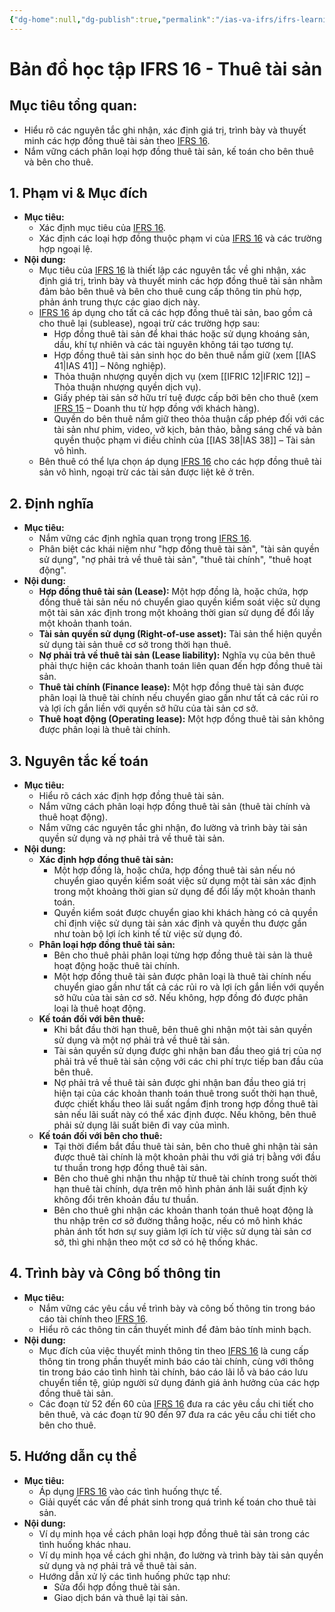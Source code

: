 ```yaml
---
{"dg-home":null,"dg-publish":true,"permalink":"/ias-va-ifrs/ifrs-learning-map/ifrs-16/","dgPassFrontmatter":true,"noteIcon":""}
---
```


# Bản đồ học tập IFRS 16 - Thuê tài sản


## Mục tiêu tổng quan:

*   Hiểu rõ các nguyên tắc ghi nhận, xác định giá trị, trình bày và thuyết minh các hợp đồng thuê tài sản theo <a href="obsidian://open?file=IFRS%20LEARNING%20MAP%2FIFRS%2016.md">IFRS 16</a>.
*   Nắm vững cách phân loại hợp đồng thuê tài sản, kế toán cho bên thuê và bên cho thuê.

## 1. Phạm vi & Mục đích

*   **Mục tiêu:**
    *   Xác định mục tiêu của <a href="obsidian://open?file=IFRS%20LEARNING%20MAP%2FIFRS%2016.md">IFRS 16</a>.
    *   Xác định các loại hợp đồng thuộc phạm vi của <a href="obsidian://open?file=IFRS%20LEARNING%20MAP%2FIFRS%2016.md">IFRS 16</a> và các trường hợp ngoại lệ.
*   **Nội dung:**
    *   Mục tiêu của <a href="obsidian://open?file=IFRS%20LEARNING%20MAP%2FIFRS%2016.md">IFRS 16</a> là thiết lập các nguyên tắc về ghi nhận, xác định giá trị, trình bày và thuyết minh các hợp đồng thuê tài sản nhằm đảm bảo bên thuê và bên cho thuê cung cấp thông tin phù hợp, phản ánh trung thực các giao dịch này.
    *   <a href="obsidian://open?file=IFRS%20LEARNING%20MAP%2FIFRS%2016.md">IFRS 16</a> áp dụng cho tất cả các hợp đồng thuê tài sản, bao gồm cả cho thuê lại (sublease), ngoại trừ các trường hợp sau:
        *   Hợp đồng thuê tài sản để khai thác hoặc sử dụng khoáng sản, dầu, khí tự nhiên và các tài nguyên không tái tạo tương tự.
        *   Hợp đồng thuê tài sản sinh học do bên thuê nắm giữ (xem [[IAS 41\|IAS 41]] – Nông nghiệp).
        *   Thỏa thuận nhượng quyền dịch vụ (xem [[IFRIC 12\|IFRIC 12]] – Thỏa thuận nhượng quyền dịch vụ).
        *   Giấy phép tài sản sở hữu trí tuệ được cấp bởi bên cho thuê (xem <a href="obsidian://open?file=IFRS%20LEARNING%20MAP%2FIFRS%2015.md">IFRS 15</a> – Doanh thu từ hợp đồng với khách hàng).
        *   Quyền do bên thuê nắm giữ theo thỏa thuận cấp phép đối với các tài sản như phim, video, vở kịch, bản thảo, bằng sáng chế và bản quyền thuộc phạm vi điều chỉnh của [[IAS 38\|IAS 38]] – Tài sản vô hình.
    *   Bên thuê có thể lựa chọn áp dụng <a href="obsidian://open?file=IFRS%20LEARNING%20MAP%2FIFRS%2016.md">IFRS 16</a> cho các hợp đồng thuê tài sản vô hình, ngoại trừ các tài sản được liệt kê ở trên.

## 2. Định nghĩa

*   **Mục tiêu:**
    *   Nắm vững các định nghĩa quan trọng trong <a href="obsidian://open?file=IFRS%20LEARNING%20MAP%2FIFRS%2016.md">IFRS 16</a>.
    *   Phân biệt các khái niệm như "hợp đồng thuê tài sản", "tài sản quyền sử dụng", "nợ phải trả về thuê tài sản", "thuê tài chính", "thuê hoạt động".
*   **Nội dung:**
    *   **Hợp đồng thuê tài sản (Lease):** Một hợp đồng là, hoặc chứa, hợp đồng thuê tài sản nếu nó chuyển giao quyền kiểm soát việc sử dụng một tài sản xác định trong một khoảng thời gian sử dụng để đổi lấy một khoản thanh toán.
    *   **Tài sản quyền sử dụng (Right-of-use asset):** Tài sản thể hiện quyền sử dụng tài sản thuê cơ sở trong thời hạn thuê.
    *   **Nợ phải trả về thuê tài sản (Lease liability):** Nghĩa vụ của bên thuê phải thực hiện các khoản thanh toán liên quan đến hợp đồng thuê tài sản.
    *   **Thuê tài chính (Finance lease):** Một hợp đồng thuê tài sản được phân loại là thuê tài chính nếu chuyển giao gần như tất cả các rủi ro và lợi ích gắn liền với quyền sở hữu của tài sản cơ sở.
    *   **Thuê hoạt động (Operating lease):** Một hợp đồng thuê tài sản không được phân loại là thuê tài chính.

## 3. Nguyên tắc kế toán

*   **Mục tiêu:**
    *   Hiểu rõ cách xác định hợp đồng thuê tài sản.
    *   Nắm vững cách phân loại hợp đồng thuê tài sản (thuê tài chính và thuê hoạt động).
    *   Nắm vững các nguyên tắc ghi nhận, đo lường và trình bày tài sản quyền sử dụng và nợ phải trả về thuê tài sản.
*   **Nội dung:**
    *   **Xác định hợp đồng thuê tài sản:**
        *   Một hợp đồng là, hoặc chứa, hợp đồng thuê tài sản nếu nó chuyển giao quyền kiểm soát việc sử dụng một tài sản xác định trong một khoảng thời gian sử dụng để đổi lấy một khoản thanh toán.
        *   Quyền kiểm soát được chuyển giao khi khách hàng có cả quyền chỉ định việc sử dụng tài sản xác định và quyền thu được gần như toàn bộ lợi ích kinh tế từ việc sử dụng đó.
    *   **Phân loại hợp đồng thuê tài sản:**
        *   Bên cho thuê phải phân loại từng hợp đồng thuê tài sản là thuê hoạt động hoặc thuê tài chính.
        *   Một hợp đồng thuê tài sản được phân loại là thuê tài chính nếu chuyển giao gần như tất cả các rủi ro và lợi ích gắn liền với quyền sở hữu của tài sản cơ sở. Nếu không, hợp đồng đó được phân loại là thuê hoạt động.
    *   **Kế toán đối với bên thuê:**
        *   Khi bắt đầu thời hạn thuê, bên thuê ghi nhận một tài sản quyền sử dụng và một nợ phải trả về thuê tài sản.
        *   Tài sản quyền sử dụng được ghi nhận ban đầu theo giá trị của nợ phải trả về thuê tài sản cộng với các chi phí trực tiếp ban đầu của bên thuê.
        *   Nợ phải trả về thuê tài sản được ghi nhận ban đầu theo giá trị hiện tại của các khoản thanh toán thuê trong suốt thời hạn thuê, được chiết khấu theo lãi suất ngầm định trong hợp đồng thuê tài sản nếu lãi suất này có thể xác định được. Nếu không, bên thuê phải sử dụng lãi suất biên đi vay của mình.
    *   **Kế toán đối với bên cho thuê:**
        *   Tại thời điểm bắt đầu thuê tài sản, bên cho thuê ghi nhận tài sản được thuê tài chính là một khoản phải thu với giá trị bằng với đầu tư thuần trong hợp đồng thuê tài sản.
        *   Bên cho thuê ghi nhận thu nhập từ thuê tài chính trong suốt thời hạn thuê tài chính, dựa trên mô hình phản ánh lãi suất định kỳ không đổi trên khoản đầu tư thuần.
        *   Bên cho thuê ghi nhận các khoản thanh toán thuê hoạt động là thu nhập trên cơ sở đường thẳng hoặc, nếu có mô hình khác phản ánh tốt hơn sự suy giảm lợi ích từ việc sử dụng tài sản cơ sở, thì ghi nhận theo một cơ sở có hệ thống khác.

## 4. Trình bày và Công bố thông tin

*   **Mục tiêu:**
    *   Nắm vững các yêu cầu về trình bày và công bố thông tin trong báo cáo tài chính theo <a href="obsidian://open?file=IFRS%20LEARNING%20MAP%2FIFRS%2016.md">IFRS 16</a>.
    *   Hiểu rõ các thông tin cần thuyết minh để đảm bảo tính minh bạch.
*   **Nội dung:**
    *   Mục đích của việc thuyết minh thông tin theo <a href="obsidian://open?file=IFRS%20LEARNING%20MAP%2FIFRS%2016.md">IFRS 16</a> là cung cấp thông tin trong phần thuyết minh báo cáo tài chính, cùng với thông tin trong báo cáo tình hình tài chính, báo cáo lãi lỗ và báo cáo lưu chuyển tiền tệ, giúp người sử dụng đánh giá ảnh hưởng của các hợp đồng thuê tài sản.
    *   Các đoạn từ 52 đến 60 của <a href="obsidian://open?file=IFRS%20LEARNING%20MAP%2FIFRS%2016.md">IFRS 16</a> đưa ra các yêu cầu chi tiết cho bên thuê, và các đoạn từ 90 đến 97 đưa ra các yêu cầu chi tiết cho bên cho thuê.

## 5. Hướng dẫn cụ thể

*   **Mục tiêu:**
    *   Áp dụng <a href="obsidian://open?file=IFRS%20LEARNING%20MAP%2FIFRS%2016.md">IFRS 16</a> vào các tình huống thực tế.
    *   Giải quyết các vấn đề phát sinh trong quá trình kế toán cho thuê tài sản.
*   **Nội dung:**
    *   Ví dụ minh họa về cách phân loại hợp đồng thuê tài sản trong các tình huống khác nhau.
    *   Ví dụ minh họa về cách ghi nhận, đo lường và trình bày tài sản quyền sử dụng và nợ phải trả về thuê tài sản.
    *   Hướng dẫn xử lý các tình huống phức tạp như:
        *   Sửa đổi hợp đồng thuê tài sản.
        *   Giao dịch bán và thuê lại tài sản.
